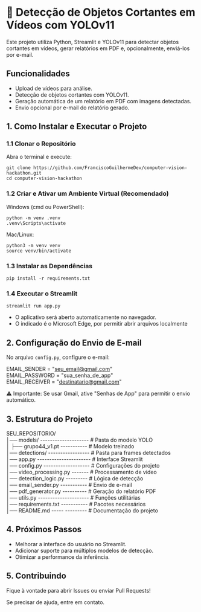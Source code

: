 # 🔪 Detecção de Objetos Cortantes em Vídeos com YOLOv11

Este projeto utiliza Python, Streamlit e YOLOv11 para detectar objetos cortantes em vídeos, gerar relatórios em PDF e, opcionalmente, enviá-los por e-mail.

## Funcionalidades

- Upload de vídeos para análise.
- Detecção de objetos cortantes com YOLOv11.
- Geração automática de um relatório em PDF com imagens detectadas.
- Envio opcional por e-mail do relatório gerado.

## 1. Como Instalar e Executar o Projeto

### 1.1 Clonar o Repositório

Abra o terminal e execute:

```shell
git clone https://github.com/FranciscoGuilhermeDev/computer-vision-hackathon.git
cd computer-vision-hackathon
```

### 1.2 Criar e Ativar um Ambiente Virtual (Recomendado)

Windows (cmd ou PowerShell):

```shell
python -m venv .venv
.venv\Scripts\activate
```

Mac/Linux:

```shell
python3 -m venv venv
source venv/bin/activate
```

### 1.3 Instalar as Dependências

```shell
pip install -r requirements.txt
```

### 1.4 Executar o Streamlit

```shell
streamlit run app.py
```

- O aplicativo será aberto automaticamente no navegador.
- O indicado é o Microsoft Edge, por permitir abrir arquivos localmente

## 2. Configuração do Envio de E-mail

No arquivo `config.py`, configure o e-mail:

EMAIL_SENDER = "seu_email@gmail.com"<br>
EMAIL_PASSWORD = "sua_senha_de_app"<br>
EMAIL_RECEIVER = "destinatario@gmail.com"<br>

⚠ Importante: Se usar Gmail, ative "Senhas de App" para permitir o envio automático.

## 3. Estrutura do Projeto

SEU_REPOSITORIO/<br>
│── models/ -------------------- # Pasta do modelo YOLO<br>
│   ├── grupo44_v1.pt ----------- # Modelo treinado<br>
│── detections/ ----------------- # Pasta para frames detectados<br>
│── app.py ----------------------  # Interface Streamlit<br>
│── config.py ------------------- # Configurações do projeto<br>
│── video_processing.py ------- # Processamento de vídeo<br>
│── detection_logic.py --------- # Lógica de detecção<br>
│── email_sender.py ----------- # Envio de e-mail<br>
│── pdf_generator.py ---------- # Geração do relatório PDF<br>
│── utils.py --------------------- # Funções utilitárias<br>
│── requirements.txt ----------- # Pacotes necessários<br>
│── README.md ----- --------- # Documentação do projeto<br>

## 4. Próximos Passos

- Melhorar a interface do usuário no Streamlit.
- Adicionar suporte para múltiplos modelos de detecção.
- Otimizar a performance da inferência.

## 5. Contribuindo

Fique à vontade para abrir Issues ou enviar Pull Requests!

Se precisar de ajuda, entre em contato.
